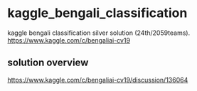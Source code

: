 # kaggle_bengali_classification
kaggle bengali classification silver solution (24th/2059teams).  
https://www.kaggle.com/c/bengaliai-cv19  

## solution overview  
https://www.kaggle.com/c/bengaliai-cv19/discussion/136064  

